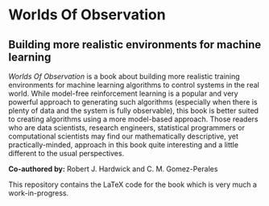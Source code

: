 # Worlds Of Observation
## Building more realistic environments for machine learning

_Worlds Of Observation_ is a book about building more realistic training environments for machine learning algorithms to control systems in the real world. While model-free reinforcement learning is a popular and very powerful approach to generating such algorithms (especially when there is plenty of data and the system is fully observable), this book is better suited to creating algorithms using a more model-based approach. Those readers who are data scientists, research engineers, statistical programmers or computational scientists may find our mathematically descriptive, yet practically-minded, approach in this book quite interesting and a little different to the usual perspectives.

**Co-authored by:** Robert J. Hardwick and C. M. Gomez-Perales

This repository contains the LaTeX code for the book which is very much a work-in-progress.

